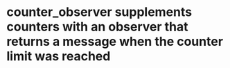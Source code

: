 # counter_observer supplements counters with an observer that returns a message when the counter limit was reached
